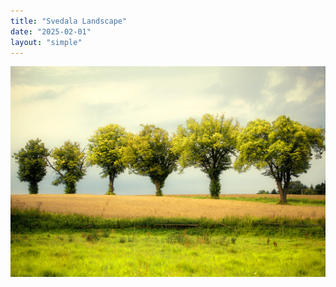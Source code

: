 ```yaml
---
title: "Svedala Landscape"
date: "2025-02-01"
layout: "simple"
---
```

![Svedala Landscape!](featured.jpg "Svedala Landscape")